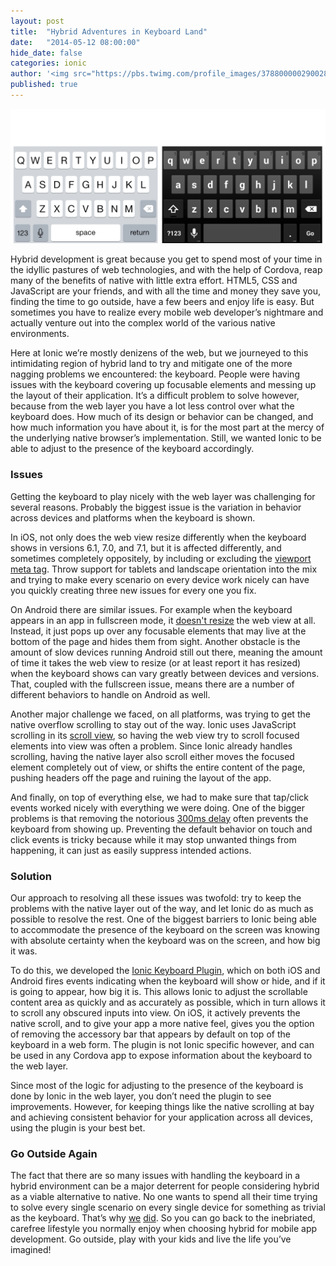 ```yaml
---
layout: post
title:  "Hybrid Adventures in Keyboard Land"
date:   "2014-05-12 08:00:00"
hide_date: false
categories: ionic
author: '<img src="https://pbs.twimg.com/profile_images/378800000290028838/ee3303b02223f25cb0f9b082b55b2eeb.jpeg" class="author-icon"><a href="http://twitter.com/dopernicus" target="_blank">Tim Lancina</a>'
published: true
---
```


<img class="showcase-image" src="/img/blog/keyboard-land.gif">

Hybrid development is great because you get to spend most of your time in the idyllic pastures of web technologies, and with the help of Cordova, reap many of the benefits of native with little extra effort. HTML5, CSS and JavaScript are your friends, and with all the time and money they save you, finding the time to go outside, have a few beers and enjoy life is easy.  But sometimes you have to realize every mobile web developer’s nightmare and actually venture out into the complex world of the various native environments. 

Here at Ionic we’re mostly denizens of the web, but we journeyed to this intimidating region of hybrid land to try and mitigate one of the more nagging problems we encountered: the keyboard.  People were having issues with the keyboard covering up focusable elements and messing up the layout of their application.  It’s a difficult problem to solve however, because from the web layer you have a lot less control over what the keyboard does.  How much of its design or behavior can be changed, and how much information you have about it, is for the most part at the mercy of the underlying native browser’s implementation.  Still, we wanted Ionic to be able to adjust to the presence of the keyboard accordingly.

<!-- more -->

### Issues

Getting the keyboard to play nicely with the web layer was challenging for several reasons.  Probably the biggest issue is the variation in behavior across devices and platforms when the keyboard is shown.  

In iOS, not only does the web view resize differently when the keyboard shows in versions 6.1, 7.0, and 7.1, but it is affected differently, and sometimes completely oppositely, by including or excluding the [viewport meta tag](https://developer.apple.com/library/iOs/documentation/AppleApplications/Reference/SafariWebContent/UsingtheViewport/UsingtheViewport.html).  Throw support for tablets and landscape orientation into the mix and trying to make every scenario on every device work nicely can have you quickly creating three new issues for every one you fix.

On Android there are similar issues. For example when the keyboard appears in an app in fullscreen mode, it [doesn't resize](https://code.google.com/p/android/issues/detail?id=5497) the web view at all.  Instead, it just pops up over any focusable elements that may live at the bottom of the page and hides them from sight.  Another obstacle is the amount of slow devices running Android still out there, meaning the amount of time it takes the web view to resize (or at least report it has resized) when the keyboard shows can vary greatly between devices and versions.  That, coupled with the fullscreen issue, means there are a number of different behaviors to handle on Android as well.

Another major challenge we faced, on all platforms, was trying to get the native overflow scrolling to stay out of the way.  Ionic uses JavaScript scrolling in its [scroll view](http://ionicframework.com/docs/api/directive/ionScroll/), so having the web view try to scroll focused elements into view was often a problem.  Since Ionic already handles scrolling, having the native layer also scroll either moves the focused element completely out of view, or shifts the entire content of the page, pushing headers off the page and ruining the layout of the app.

And finally, on top of everything else, we had to make sure that tap/click events worked nicely with everything we were doing.  One of the bigger problems is that removing the notorious [300ms delay](http://updates.html5rocks.com/2013/12/300ms-tap-delay-gone-away) often prevents the keyboard from showing up. Preventing the default behavior on touch and click events is tricky because while it may stop unwanted things from happening, it can just as easily suppress intended actions.

### Solution

Our approach to resolving all these issues was twofold: try to keep the problems with the native layer out of the way, and let Ionic do as much as possible to resolve the rest.  One of the biggest barriers to Ionic being able to accommodate the presence of the keyboard on the screen was knowing with absolute certainty when the keyboard was on the screen, and how big it was.  

To do this, we developed the [Ionic Keyboard Plugin](https://github.com/driftyco/ionic-plugins-keyboard), which on both iOS and Android fires events indicating when the keyboard will show or hide, and if it is going to appear, how big it is.  This allows Ionic to adjust the scrollable content area as quickly and as accurately as possible, which in turn allows it to scroll any obscured inputs into view.  On iOS, it actively prevents the native scroll, and to give your app a more native feel, gives you the option of removing the accessory bar that appears by default on top of the keyboard in a web form.  The plugin is not Ionic specific however, and can be used in any Cordova app to expose information about the keyboard to the web layer.

Since most of the logic for adjusting to the presence of the keyboard is done by Ionic in the web layer, you don’t need the plugin to see improvements.  However, for keeping things like the native scrolling at bay and achieving consistent behavior for your application across all devices, using the plugin is your best bet.

### Go Outside Again

The fact that there are so many issues with handling the keyboard in a hybrid environment can be a major deterrent for people considering hybrid as a viable alternative to native.  No one wants to spend all their time trying to solve every single scenario on every single device for something as trivial as the keyboard.  That’s why [we](https://github.com/driftyco/ionic/blob/master/test/unit/utils/keyboard.unit.js) [did](https://github.com/driftyco/ionic/blob/master/test/unit/utils/viewport.unit.js).  So you can go back to the inebriated, carefree lifestyle you normally enjoy when choosing hybrid for mobile app development.  Go outside, play with your kids and live the life you’ve imagined!
